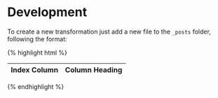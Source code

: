 # Development

To create a new transformation just add a new file to the `_posts` folder,
following the format:

{% highlight html %}
<main id="table-view">
    <table class="table table-bordered">
        <thead>
            <tr>
                <th class="bg-faded select-all">Index Column</th>
                <th data-tag="idno">Column Heading</th>
                <!-- ... -->
            </tr>
        </thead>
        <tbody>
            <!-- Table data loaded here -->
        </tbody>
    </table>
</main>
{% endhighlight %}
